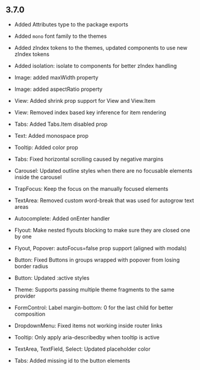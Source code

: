 ## 3.7.0

- Added Attributes type to the package exports
- Added `mono` font family to the themes
- Added zIndex tokens to the themes, updated components to use new zIndex tokens
- Added isolation: isolate to components for better zIndex handling

- Image: added maxWidth property
- Image: added aspectRatio property
- View: Added shrink prop support for View and View.Item
- View: Removed index based key inference for item rendering
- Tabs: Added Tabs.Item disabled prop
- Text: Added monospace prop
- Tooltip: Added color prop
- Tabs: Fixed horizontal scrolling caused by negative margins
- Carousel: Updated outline styles when there are no focusable elements inside the carousel
- TrapFocus: Keep the focus on the manually focused elements
- TextArea: Removed custom word-break that was used for autogrow text areas
- Autocomplete: Added onEnter handler
- Flyout: Make nested flyouts blocking to make sure they are closed one by one
- Flyout, Popover: autoFocus=false prop support (aligned with modals)
- Button: Fixed Buttons in groups wrapped with popover from losing border radius
- Button: Updated :active styles
- Theme: Supports passing multiple theme fragments to the same provider
- FormControl: Label margin-bottom: 0 for the last child for better composition
- DropdownMenu: Fixed items not working inside router links
- Tooltip: Only apply aria-describedby when tooltip is active
- TextArea, TextField, Select: Updated placeholder color
- Tabs: Added missing id to the button elements
